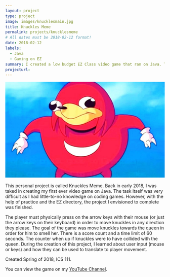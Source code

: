 ```yaml
---
layout: project
type: project
image: images/knucklesmain.jpg
title: Knuckles Meme 
permalink: projects/knucklesmeme
# All dates must be 2018-02-12 format!
date: 2018-02-12
labels:
  - Java
  - Gaming on EZ 
summary: I created a low budget EZ Class video game that ran on Java. The protagonist (Knuckles) must smell the queen as much as possible within 60 seconds. ICS 111
projecturl: 
---
```


<div class="ui small rounded images">
  <img class="ui image" src="../images/knuckles.jpg">
</div>

This personal project is called Knuckles Meme. Back in early 2018, I was taked in creating my first ever video game on Java. The task itself was very difficult as I had little-to-no knowledge on coding games. However, with the help of practice and the EZ directory, the project I envisioned to complete was finished. 

The player must physically press on the arrow keys with their mouse (or just the arrow keys on their keyboard) in order to move knuckles in any direction they please. The goal of the game was move knuckles towards the queen in order for him to smell her. There is a score count and a time limit of 60 seconds. The counter when up if knuckles were to have collided with the queen. During the creation of this project, I learned about user input (mouse or keys) and how they can be used to translate to player movement. 

Created Spring of 2018, ICS 111.

You can view the game on my [YouTube Channel](https://www.youtube.com/watch?v=Qnfj9sjCO0o).
